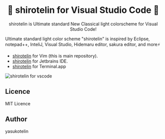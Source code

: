 <h1 align="center">🎉 shirotelin for Visual Studio Code 🎉</h1>

<p align="center">shirotelin is Ultimate standard New Classical light colorscheme for Visual Studio Code!</p>

Ultimate standard light color scheme "shirotelin" is inspired by Eclipse, notepad++, InteliJ, Visual Studio, Hidemaru editor, sakura editor, and more⚡

- [shirotelin](https://github.com/yasukotelin/shirotelin) for Vim (this is main repository).
- [shirotelin](https://github.com/yasukotelin/shirotelin-intellij) for Jetbrains IDE.
- [shirotelin](https://github.com/yasukotelin/shirotelin-terminal-app) for Terminal.app

![shirotelin for vscode](https://github.com/yasukotelin/shirotelin-vscode/blob/master/images/shirotelin-vscode.png?raw=true)

## Licence

MIT Licence

## Author

yasukotelin
